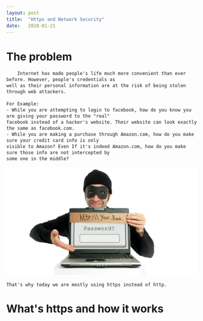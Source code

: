 ```yaml
---
layout: post
title:  "Https and Network Security"
date:   2018-01-21
---
```

# The problem

        Internet has made people's life much more convenient than ever before. However, people's credentials as
    well as their personal information are at the risk of being stolen through web attackers.

    For Example:
    - While you are attempting to login to facebook, how do you know you are giving your password to the "real"
    facebook instead of a hacker's website. Their website can look exactly the same as facebook.com.
    - While you are making a purchase through Amazon.com, how do you make sure your credit card info is only
    visible to Amazon? Even If it's indeed Amazon.com, how do you make sure those info are not intercepted by
    some one in the middle?
    
![hacker](/assets/hacker.jpg)

    That's why today we are mostly using https instead of http.

# What's https and how it works
